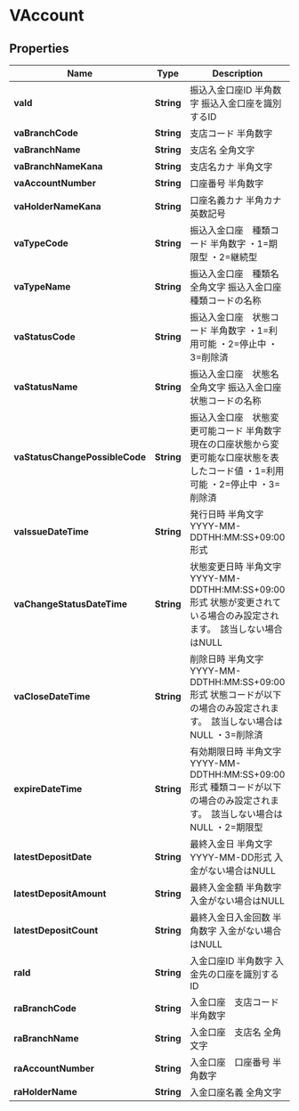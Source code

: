 
# VAccount

## Properties
Name | Type | Description | Notes
------------ | ------------- | ------------- | -------------
**vaId** | **String** | 振込入金口座ID 半角数字 振込入金口座を識別するID  | 
**vaBranchCode** | **String** | 支店コード 半角数字  | 
**vaBranchName** | **String** | 支店名 全角文字  | 
**vaBranchNameKana** | **String** | 支店名カナ 半角文字  | 
**vaAccountNumber** | **String** | 口座番号 半角数字  | 
**vaHolderNameKana** | **String** | 口座名義カナ 半角カナ英数記号  | 
**vaTypeCode** | **String** | 振込入金口座　種類コード 半角数字 ・1&#x3D;期限型 ・2&#x3D;継続型  | 
**vaTypeName** | **String** | 振込入金口座　種類名 全角文字 振込入金口座　種類コードの名称  | 
**vaStatusCode** | **String** | 振込入金口座　状態コード 半角数字 ・1&#x3D;利用可能 ・2&#x3D;停止中 ・3&#x3D;削除済  | 
**vaStatusName** | **String** | 振込入金口座　状態名 全角文字 振込入金口座　状態コードの名称  | 
**vaStatusChangePossibleCode** | **String** | 振込入金口座　状態変更可能コード 半角数字 現在の口座状態から変更可能な口座状態を表したコード値 ・1&#x3D;利用可能 ・2&#x3D;停止中 ・3&#x3D;削除済  | 
**vaIssueDateTime** | **String** | 発行日時 半角文字 YYYY-MM-DDTHH:MM:SS+09:00形式  | 
**vaChangeStatusDateTime** | **String** | 状態変更日時 半角文字 YYYY-MM-DDTHH:MM:SS+09:00形式 状態が変更されている場合のみ設定されます。　該当しない場合はNULL  |  [optional]
**vaCloseDateTime** | **String** | 削除日時 半角文字 YYYY-MM-DDTHH:MM:SS+09:00形式 状態コードが以下の場合のみ設定されます。　該当しない場合はNULL ・3&#x3D;削除済  |  [optional]
**expireDateTime** | **String** | 有効期限日時 半角文字 YYYY-MM-DDTHH:MM:SS+09:00形式 種類コードが以下の場合のみ設定されます。　該当しない場合はNULL ・2&#x3D;期限型  |  [optional]
**latestDepositDate** | **String** | 最終入金日 半角文字 YYYY-MM-DD形式 入金がない場合はNULL  |  [optional]
**latestDepositAmount** | **String** | 最終入金金額 半角数字 入金がない場合はNULL  |  [optional]
**latestDepositCount** | **String** | 最終入金日入金回数 半角数字 入金がない場合はNULL  |  [optional]
**raId** | **String** | 入金口座ID 半角数字 入金先の口座を識別するID  | 
**raBranchCode** | **String** | 入金口座　支店コード 半角数字  | 
**raBranchName** | **String** | 入金口座　支店名 全角文字  | 
**raAccountNumber** | **String** | 入金口座　口座番号 半角数字  | 
**raHolderName** | **String** | 入金口座名義 全角文字  | 



